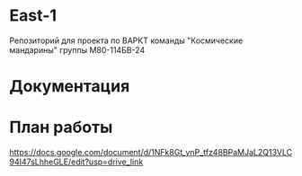 # East-1
Репозиторий для проекта по ВАРКТ команды "Космические мандарины" группы М80-114БВ-24
# Документация

# План работы
 https://docs.google.com/document/d/1NFk8Gt_ynP_tfz48BPaMJaL2Q13VLC94I47sLhheGLE/edit?usp=drive_link
